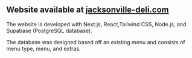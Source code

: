 ## Website available at [jacksonville-deli.com](https://www.jacksonville-deli.com)

The website is developed with Next.js, React,Tailwind CSS, Node.js, and Supabase (PostgreSQL database).

The database was designed based off an existing menu and consists of menu type, menu, and extras.
